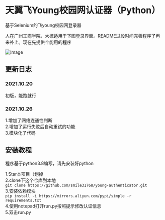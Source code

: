 # 天翼飞Young校园网认证器（Python）
基于Selenium的飞young校园网登录器

人在广州工商学院，大概适用于下图登录界面。README过段时间完善程序了再来补上。现在先提供个能用的程序

![image](https://user-images.githubusercontent.com/60568280/138116103-2bdfcc72-b6e6-4206-8a1d-7e83e1689bd4.png)

## 更新日志
### 2021.10.20
初版，能跑就行
### 2021.10.26
1.增加了网络连通性判断<br>
2.增加了运行失败后自动重试的功能<br>
3.模块化了代码<br>
## 安装教程
程序基于python3.8编写，请先安装好python

1.Star本项目（划掉<br>
2.clone下这个仓库到本地<br>
```git clone https://github.com/smile31768/young-authenticator.git ```<br>
3.安装依赖模块<br>
```pip install -i https://mirrors.aliyun.com/pypi/simple -r requirements.txt```<br>
4.使用notepad打开run.py按照提示修改认证信息<br>
5.双击run.py
